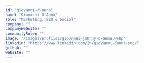 ```yaml
---
id: "giovanni-d-anna"
name: "Giovanni D'Anna"
role: "Marketing, SEO & Social"
company: ""
companyWebsite: ""
communityRole: ""
image: "/images/profiles/giovanni-johnny-d-anna.webp"
linkedin: "https://www.linkedin.com/in/giovanni-danna-seo/"
github: ""
website: ""
---
```

